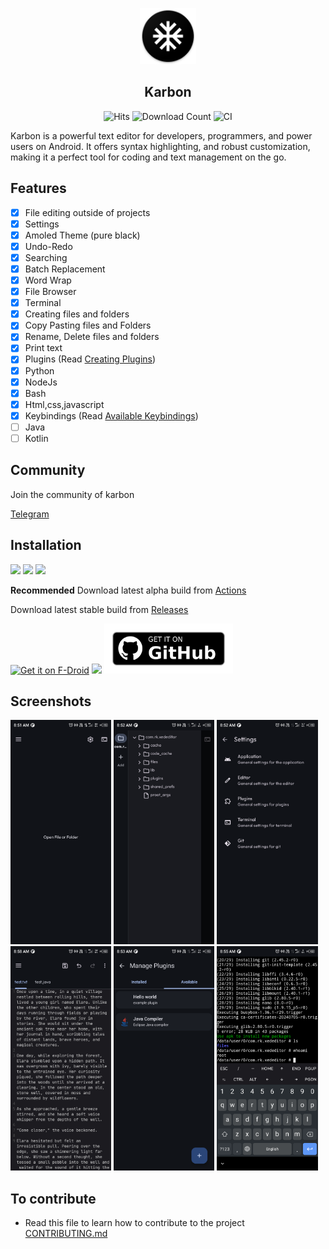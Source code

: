 <p align="center">
  <img src="/fastlane/metadata/android/en-US/images/icon.png" alt="Xed Editor" width="90" height="90"/>
</p>

<h2 align="center"><b>Karbon</b></h2>

<div align="center"><img src="https://hits.seeyoufarm.com/api/count/incr/badge.svg?url=https%3A%2F%2Fgithub.com%2FXed-Editor%2FXed-Editor&count_bg=%2379C83D&title_bg=%23555555&icon=&icon_color=%23E7E7E7&title=views%20(today/total)&edge_flat=false" alt="Hits">
<img src="https://img.shields.io/github/downloads/Xed-Editor/Xed-Editor/total?label=Downloads" alt="Download Count"><a href="https://github.com/Rohitkushvaha01/Xed-Editor/actions/workflows/android.yml"></a>
<img src="https://github.com/Rohitkushvaha01/Xed-Editor/actions/workflows/android.yml/badge.svg?event=push" alt="CI"></a>
</div>



Karbon is a powerful text editor for developers, programmers, and power users on Android. It offers syntax highlighting, and robust customization, making it a perfect tool for coding and text management on the go.



## Features
- [x] File editing outside of projects
- [x] Settings
- [x] Amoled Theme (pure black)
- [x] Undo-Redo
- [x] Searching
- [x] Batch Replacement
- [x] Word Wrap
- [x] File Browser
- [x] Terminal
- [x] Creating files and folders
- [x] Copy Pasting files and Folders
- [x] Rename, Delete files and folders
- [x] Print text
- [x] Plugins (Read [Creating Plugins](/docs/CREATE_PLUGIN.md))
- [x] Python
- [x] NodeJs
- [x] Bash
- [x] Html,css,javascript
- [x] Keybindings (Read [Available Keybindings](/KEYBINDS.md))
- [ ] Java
- [ ] Kotlin

## Community

Join the community of karbon

[Telegram](https://t.me/Xed_Editor)

## Installation

<div>

<a href="https://github.com/Xed-Editor/Xed-Editor/releases"><img src="https://img.shields.io/github/v/release/Rohitkushvaha01/Xed-Editor?include_prereleases&sort=date&display_name=tag"></a>
<a href="https://android.izzysoft.de/repo/apk/com.rk.xededitor">
<img src="https://img.shields.io/endpoint?url=https://apt.izzysoft.de/fdroid/api/v1/shield/com.rk.xededitor&label=IzzyOnDroid&cacheSeconds=33000"></a>
<a href="https://f-droid.org/packages/com.rk.xededitor">
<img src="https://img.shields.io/f-droid/v/com.rk.xededitor"></a>


</div>

**Recommended**
Download latest alpha build from [Actions](https://github.com/Xed-Editor/Xed-Editor/actions/)


Download latest stable build
from [Releases](https://github.com/Xed-Editor/Xed-Editor/releases)


[<img src="https://fdroid.gitlab.io/artwork/badge/get-it-on.png"
    alt="Get it on F-Droid"
    height="80">](https://f-droid.org/packages/com.rk.xededitor)
[<img src="https://gitlab.com/IzzyOnDroid/repo/-/raw/master/assets/IzzyOnDroid.png?ref_type=heads" height="80">](https://apt.izzysoft.de/fdroid/index/apk/com.rk.xededitor)
[<img src="https://raw.githubusercontent.com/Kunzisoft/Github-badge/main/get-it-on-github.png"
alt="Get it on GitHub"
height="80">](https://github.com/Xed-Editor/Xed-Editor/releases/latest)



## Screenshots

<div >
<img src="/fastlane/metadata/android/en-US/images/phoneScreenshots/01.png" width="32%" />
<img src="/fastlane/metadata/android/en-US/images/phoneScreenshots/02.png" width="32%" />
<img src="/fastlane/metadata/android/en-US/images/phoneScreenshots/03.png" width="32%" />
</div>
<div>
<img src="/fastlane/metadata/android/en-US/images/phoneScreenshots/04.png" width="32%" />
<img src="/fastlane/metadata/android/en-US/images/phoneScreenshots/05.png" width="32%" />
<img src="/fastlane/metadata/android/en-US/images/phoneScreenshots/06.png" width="32%" />
</div>

## To contribute
- Read this file to learn how to contribute to the project [CONTRIBUTING.md](/CONTRIBUTING.md)

